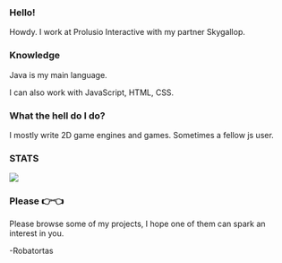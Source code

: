 ### Hello!

Howdy.
I work at Prolusio Interactive with my partner Skygallop.

### Knowledge
Java is my main language.

I can also work with JavaScript, HTML, CSS.

### What the hell do I do?
I mostly write 2D game engines and games.
Sometimes a fellow js user.

### STATS
<img src="https://github-readme-stats.vercel.app/api?username=Robatortas&&show_icons=true&title_color=ffffff&icon_color=bb2acf&text_color=daf7dc&bg_color=151515">
<!--<img src="https://github-readme-stats.vercel.app/api/top-langs/?username=robatortas">-->

### Please 👉👈
Please browse some of my projects, I hope one of them can spark an interest in you.

-Robatortas
